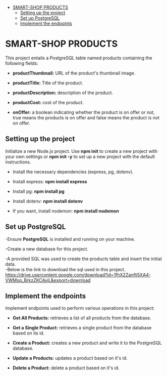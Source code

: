 <!-- START doctoc generated TOC please keep comment here to allow auto update -->
<!-- DON'T EDIT THIS SECTION, INSTEAD RE-RUN doctoc TO UPDATE -->


- [SMART-SHOP PRODUCTS](#smart-shop-products)
  - [Setting up the project](#setting-up-the-project)
  - [Set up PostgreSQL](#set-up-postgresql)
  - [Implement the endpoints](#implement-the-endpoints)

<!-- END doctoc generated TOC please keep comment here to allow auto update -->

# SMART-SHOP PRODUCTS
This project entails a PostgreSQL table named products containing the following fields:

* __productThumbnail:__ URL of the product's thumbnail image.

* __productTitle:__ Title of the product.

* __productDescription:__ description of the product.

* __productCost:__ cost of the product.

* __onOffer:__ a boolean indicating whether the product is on offer or not, true means the products is on offer and false means the product is not on offer.  

## Setting up the project
Initialize a new Node.js project. Use __npm init__ to create a new project with your own settings or __npm init -y__ to set up a new project with the default instructions.

* Install the necessary dependencies (express, pg, dotenv).

* Install express: __npm install express__

* Install pg: __npm install pg__

* Install dotenv: __npm install dotenv__

* If you want, install nodemon: __npm install nodemon__

## Set up PostgreSQL

-Ensure __PostgreSQL__ is installed and running on your machine.

-Create a new database for this project.

-A provided SQL was used to create the products table and insert the initial data.  
-Below is the link to download the sql used in this project.
https://drive.usercontent.google.com/download?id=1fhX2Zanflj5XA4-VWMsq_BrkzZKCAyiL&export=download

## Implement the endpoints
Implement endpoints used to perform various operations in this project:

* __Get All Products:__  retrieves a list of all products from the database.

* __Get a Single Product:__ retrieves a single product from the database based on its id.

* __Create a Product:__ creates a new product and write it to the PostgreSQL database.

* __Update a Products:__ updates a product based on it's id.

* __Delete a Product:__ delete a product based on it's id.